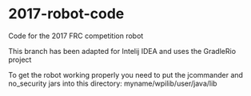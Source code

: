# 2017-robot-code
Code for the 2017 FRC competition robot

This branch has been adapted for Intelij IDEA and uses the GradleRio project

To get the robot working properly you need to put the jcommander and no_security jars into this directory: myname/wpilib/user/java/lib
